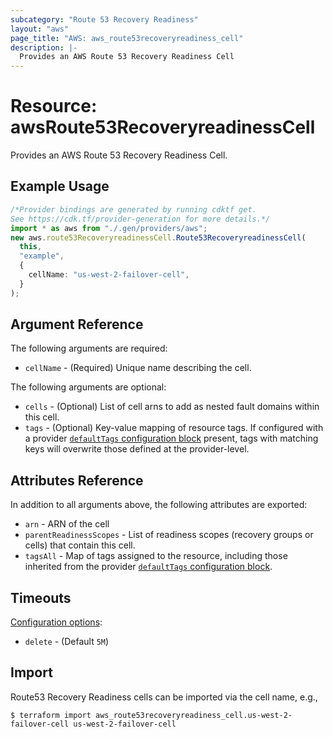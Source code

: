 ```yaml
---
subcategory: "Route 53 Recovery Readiness"
layout: "aws"
page_title: "AWS: aws_route53recoveryreadiness_cell"
description: |-
  Provides an AWS Route 53 Recovery Readiness Cell
---
```


# Resource: awsRoute53RecoveryreadinessCell

Provides an AWS Route 53 Recovery Readiness Cell.

## Example Usage

```typescript
/*Provider bindings are generated by running cdktf get.
See https://cdk.tf/provider-generation for more details.*/
import * as aws from "./.gen/providers/aws";
new aws.route53RecoveryreadinessCell.Route53RecoveryreadinessCell(
  this,
  "example",
  {
    cellName: "us-west-2-failover-cell",
  }
);

```

## Argument Reference

The following arguments are required:

* `cellName` - (Required) Unique name describing the cell.

The following arguments are optional:

* `cells` - (Optional) List of cell arns to add as nested fault domains within this cell.
* `tags` - (Optional) Key-value mapping of resource tags. If configured with a provider [`defaultTags` configuration block](https://registry.terraform.io/providers/hashicorp/aws/latest/docs#default_tags-configuration-block) present, tags with matching keys will overwrite those defined at the provider-level.

## Attributes Reference

In addition to all arguments above, the following attributes are exported:

* `arn` - ARN of the cell
* `parentReadinessScopes` - List of readiness scopes (recovery groups or cells) that contain this cell.
* `tagsAll` - Map of tags assigned to the resource, including those inherited from the provider [`defaultTags` configuration block](https://registry.terraform.io/providers/hashicorp/aws/latest/docs#default_tags-configuration-block).

## Timeouts

[Configuration options](https://developer.hashicorp.com/terraform/language/resources/syntax#operation-timeouts):

* `delete` - (Default `5M`)

## Import

Route53 Recovery Readiness cells can be imported via the cell name, e.g.,

```console
$ terraform import aws_route53recoveryreadiness_cell.us-west-2-failover-cell us-west-2-failover-cell
```
